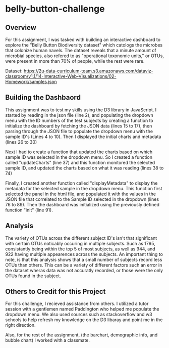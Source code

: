 # belly-button-challenge

## Overview
For this assignment, I was tasked with building an interactive dashboard to explore the "Belly Button Biodiversity dataset" which catologs the microbes that colonize human navels.
The dataset reveals that a minute amount of microbial species, also refered to as "operational toxonomic units," or OTUs, were present in more than 70% of people, while the rest were rare.

Dataset: https://2u-data-curriculum-team.s3.amazonaws.com/dataviz-classroom/v1.1/14-Interactive-Web-Visualizations/02-Homework/samples.json

## Building the Dashbaord
This assignment was to test my skills using the D3 library in JavaScript. I started by reading in the json file (line 2), and populating the dropdown menu with the ID numbers of the test subjects by creating a function to initialize the dashboard by fetching the JSON data (lines 15 to 17), then parsing through the JSON file to populate the dropdown menu with the sample ID's (Lines 4 to 10). Then I displayed the initial charts and metadata (lines 26 to 30)

Next I had to create a function that updated the charts based on which sample ID was selected in the dropdown menu. So I created a function called "updateCharts" (line 37) and this function monitored the selected sample ID, and updated the charts based on what it was reading (lines 38 to 74)

Finally, I created another function called "displayMetadata" to display the metadata for the selected sample in the dropdown menu. This function first selected the panel in the html file, and populated it with the values in the JSON file that correlated to the Sample ID selected in the dropdown (lines 76 to 89). Then the dashboard was initialized using the previously defined function "init" (line 91).

## Analysis
The variety of OTUs across the different subject ID's isn't that significant with certain OTUs noticably occuring in multiple subjects. Such as 1795, consistantly being within the top 5 of most subjects, as well as 944, and 922 having multiple appearences across the subjects. An important thing to note, is that this analysis shows that a small number of subjects record less OTUs than others. This can be a variety of different factors such an error in the dataset wheras data was not accuratly recorded, or those were the only OTUs found in the subject.

## Others to Credit for this Project
For this challenge, I recieved assistance from others. I utilized a tutor session with a gentlemen named Paddington who helped me populate the dropdown menu.
We also used sources such as stackoverflow and w3 schools to help refresh my knowledge on the D3 libaray and point me in the right direction.

Also, for the rest of the assignment, (the barchart, demographic info, and bubble chart) I worked with a classmate.
